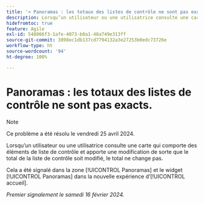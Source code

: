```yaml
---
title: '« Panoramas : les totaux des listes de contrôle ne sont pas exacts. »'
description: Lorsqu’un utilisateur ou une utilisatrice consulte une carte qui comporte des éléments de liste de contrôle et apporte une modification de sorte que le total de la liste de contrôle soit modifié, le total ne change pas.
hidefromtoc: true
feature: Agile
exl-id: 548066f3-1afe-4073-b0a1-48a749e313ff
source-git-commit: 3898ec1db137cd7794132a3e27253b0edc73726e
workflow-type: ht
source-wordcount: '94'
ht-degree: 100%

---
```


# Panoramas : les totaux des listes de contrôle ne sont pas exacts.

>[!NOTE]
>
>Ce problème a été résolu le vendredi 25 avril 2024.

Lorsqu’un utilisateur ou une utilisatrice consulte une carte qui comporte des éléments de liste de contrôle et apporte une modification de sorte que le total de la liste de contrôle soit modifié, le total ne change pas.

Cela a été signalé dans la zone [!UICONTROL Panoramas] et le widget [!UICONTROL Panoramas] dans la nouvelle expérience d’[!UICONTROL accueil].

_Premier signalement le samedi 16 février 2024._

